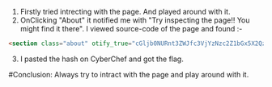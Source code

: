 1. Firstly tried intrecting with the page. And played around with it.
2. OnClicking "About" it notified me with "Try inspecting the page!! You might find it there". I viewed source-code of the page and found :-
 ```html
 <section class="about" otify_true="cGljb0NURnt3ZWJfc3VjYzNzc2Z1bGx5X2QzYzBkZWRfMDJjZGNiNTl9">
```
3. I pasted the hash on CyberChef and got the flag.

#Conclusion:
Always try to intract with the page and play around with it.

